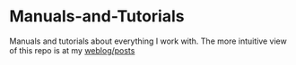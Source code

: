 # Manuals-and-Tutorials

Manuals and tutorials about everything I work with.
The more intuitive view of this repo is at my [weblog/posts](https://amirsojoodi.github.io/posts)
